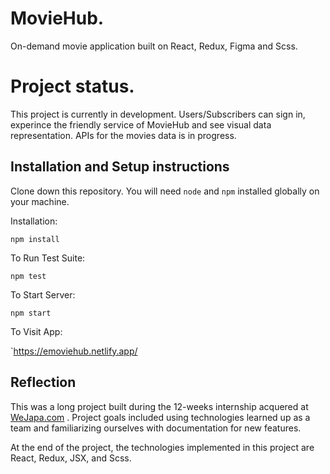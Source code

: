 <!DOCTYPE html>
<html>

<head>
  <meta charset="utf-8">
  <meta name="viewport" content="width=device-width, initial-scale=1.0">
  <title>Readme - MovieHub</title>
  <link rel="stylesheet" href="https://stackedit.io/style.css" />
</head>

<body class="stackedit">
  <div class="stackedit__html"><h1 id="moviehub.">MovieHub.</h1>
<p>On-demand movie application built on React, Redux, Figma and Scss.</p>
<h1 id="project-status.">Project status.</h1>
<p>This project is currently in development. Users/Subscribers can sign in, experince the friendly service of MovieHub and see visual data representation. APIs for the movies data is in progress.</p>
<h2 id="installation-and-setup-instructions">Installation and Setup instructions</h2>
<p>Clone down this repository. You will need  <code>node</code>  and  <code>npm</code>  installed globally on your machine.</p>
<p>Installation:</p>
<p><code>npm install</code></p>
<p>To Run Test Suite:</p>
<p><code>npm test</code></p>
<p>To Start Server:</p>
<p><code>npm start</code></p>
<p>To Visit App:</p>
<p>`<a href="https://emoviehub.netlify.app/">https://emoviehub.netlify.app/</a></p>
<h2 id="reflection">Reflection</h2>
<p>This was a long project built during the 12-weeks internship acquered at <a href="http://WeJapa.com">WeJapa.com</a> . Project goals included using technologies learned up as a team and familiarizing ourselves with documentation for new features.</p>
<p>At the end of the project, the technologies implemented in this project are React, Redux, JSX, and Scss.</p>
</div>
</body>

</html>
